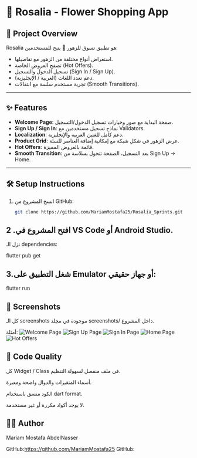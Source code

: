 # 🌸 Rosalia - Flower Shopping App

## 📌 Project Overview
Rosalia هو تطبيق تسوق للزهور 🌺 يتيح للمستخدمين:
- استعراض أنواع مختلفة من الزهور مع تفاصيلها.
- تصفح العروض الخاصة (Hot Offers).
- تسجيل الدخول والتسجيل (Sign In / Sign Up).
- دعم تعدد اللغات (العربية / الإنجليزية).
- تجربة مستخدم سلسة مع انتقالات (Smooth Transitions).

---

## ✨ Features
- **Welcome Page**: صفحة البداية مع صور وخيارات تسجيل الدخول/التسجيل.
- **Sign Up / Sign In**: نماذج تسجيل مستخدمين مع Validators.
- **Localization**: دعم كامل للغتين العربية والإنجليزية.
- **Product Grid**: عرض الزهور في شكل شبكة مع إمكانية إضافة العناصر للسلة.
- **Hot Offers**: قائمة بالعروض المميزة.
- **Smooth Transition**: بعد التسجيل، الصفحة تتحول بسلاسة من Sign Up → Home.

---

## 🛠️ Setup Instructions
1. انسخ المشروع من GitHub:
   ```bash
   git clone https://github.com/MariamMostafa25/Rosalia_Sprints.git

## 2 .افتح المشروع في VS Code أو Android Studio.

نزل الـ dependencies:

flutter pub get


## 3.شغل التطبيق على Emulator أو جهاز حقيقي:

flutter run

## 📸 Screenshots

كل الـ screenshots موجودة في مجلد screenshots/ داخل المشروع.

أمثلة:
![Welcome Page](screenShots/s1.jpeg)
![Sign Up Page](screenShots/s7.jpeg)
![Sign In Page](screenShots/s6.jpeg)
![Home Page](screenShots/s9.jpeg)
![Hot Offers](screenShots/s11.jpeg)

## 🧹 Code Quality

كل Widget / Class في ملف منفصل لسهولة التنظيم.

أسماء المتغيرات والدوال واضحة ومعبرة.

الكود منسق باستخدام dart format.

لا يوجد أكواد مكررة أو غير مستخدمة.

## 👩‍💻 Author

Mariam Mostafa AbdelNasser

GitHub:https://github.com/MariamMostafa25
GitHub:
